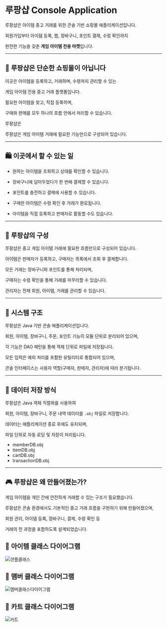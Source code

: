 # 루팡샵 Console Application

루팡샵은 아이템 중고 거래를 위한 콘솔 기반 쇼핑몰 애플리케이션입니다.

회원가입부터 아이템 등록, 찜, 장바구니, 포인트 결제, 수령 확인까지  

완전한 기능을 갖춘 **게임 아이템 전용 마켓**입니다.

---

## 🧭 루팡샵은 단순한 쇼핑몰이 아닙니다

이곳은 아이템을 등록하고, 거래하며, 수령까지 관리할 수 있는  

게임 아이템 전용 중고 거래 플랫폼입니다.  

필요한 아이템을 찾고, 직접 등록하며,  

구매와 판매를 모두 하나의 흐름 안에서 처리할 수 있습니다.

루팡샵은  

루팡샵은 게임 아이템 거래에 필요한 기능만으로 구성되어 있습니다.


---

## 🛍️ 이곳에서 할 수 있는 일

- 원하는 아이템을 조회하고 상태를 확인할 수 있습니다.

- 장바구니에 담아두었다가 한 번에 결제할 수 있습니다.

- 포인트를 충전하고 결제에 사용할 수 있습니다.

- 구매한 아이템은 수령 확인 후 거래가 완료됩니다.

- 아이템을 직접 등록하고 판매자로 활동할 수도 있습니다.

---

## 🧱 루팡샵의 구성

루팡샵은 중고 게임 아이템 거래에 필요한 흐름만으로 구성되어 있습니다.  

아이템은 판매자가 등록하고, 구매자는 목록에서 조회 후 결제합니다.  

모든 거래는 장바구니와 포인트를 통해 처리되며,  

구매자는 수령 확인을 통해 거래를 마무리할 수 있습니다.  

관리자는 전체 회원, 아이템, 거래를 관리할 수 있습니다.


---

## 🔐 시스템 구조

루팡샵은 Java 기반 콘솔 애플리케이션입니다.  

회원, 아이템, 장바구니, 주문, 포인트 기능이 모듈 단위로 분리되어 있으며,  

각 기능은 DAO 패턴을 통해 객체 단위로 파일에 저장됩니다.

모든 입력은 예외 처리를 포함한 유틸리티로 통합되어 있으며,  

콘솔 인터페이스는 사용자 역할(구매자, 판매자, 관리자)에 따라 분기됩니다.


---

## 💾 데이터 저장 방식

루팡샵은 Java 객체 직렬화를 사용하여  

회원, 아이템, 장바구니, 주문 내역 데이터를 `.obj` 파일로 저장합니다.  

데이터는 애플리케이션 종료 후에도 유지되며,  

파일 단위로 자동 로딩 및 저장이 처리됩니다.

- memberDB.obj  
- itemDB.obj  
- cartDB.obj  
- transactionDB.obj


---

## 🎮 루팡샵은 왜 만들어졌는가?

게임 아이템을 개인 간에 안전하게 거래할 수 있는 구조가 필요했습니다. 

루팡샵은 콘솔 환경에서도 기본적인 중고 거래 흐름을 구현하기 위해 만들어졌으며,  

회원 관리, 아이템 등록, 장바구니, 결제, 수령 확인 등  

거래의 전 과정을 포함하도록 설계되었습니다.



## 📌  아이템 클래스 다이어그램

![갠플클래스](https://github.com/user-attachments/assets/eb05d015-8e28-456b-93e7-a65ca87537ce) 



## 📌 맴버 클래스 다이어그램
![맴버클래스다이어그램](https://github.com/user-attachments/assets/0afe3e54-9387-4356-859d-03c6329f8667)



## 📌 카트 클래스 다이어그램
![카트](https://github.com/user-attachments/assets/8d409e2a-97cb-4c0b-9760-203c8f993385)
